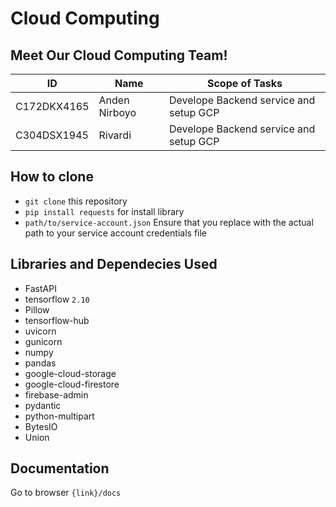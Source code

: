 
# Cloud Computing
## Meet Our Cloud Computing Team!
| ID | Name | Scope of Tasks  |
| ----------| --- | ---------- |
| C172DKX4165 | Anden Nirboyo | Develope Backend service and setup GCP |
| C304DSX1945 | Rivardi  | Develope Backend service and setup GCP |

## How to clone
- `git clone` this repository
- `pip install requests` for install library
- `path/to/service-account.json` Ensure that you replace with the actual path to your service account credentials file


## Libraries and Dependecies Used
- FastAPI
- tensorflow `2.10`
- Pillow
- tensorflow-hub
- uvicorn
- gunicorn
- numpy
- pandas
- google-cloud-storage
- google-cloud-firestore
- firebase-admin
- pydantic
- python-multipart
- BytesIO
- Union

## Documentation
Go to browser `{link}/docs`

